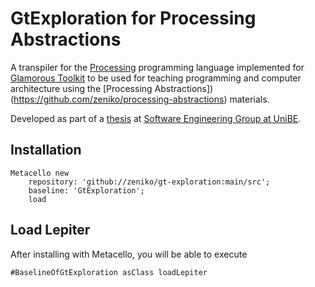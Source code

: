 GtExploration for Processing Abstractions
=========================================
A transpiler for the [Processing](https://processing.org/) programming language implemented for [Glamorous Toolkit](https://gtoolkit.com/) to be used for teaching programming and computer architecture using the [Processing Abstractions])(https://github.com/zeniko/processing-abstractions) materials.

Developed as part of a [thesis](https://github.com/zeniko/gyminf-thesis) at [Software Engineering Group at UniBE](https://seg.inf.unibe.ch/).

## Installation

```st
Metacello new
	repository: 'github://zeniko/gt-exploration:main/src';
	baseline: 'GtExploration';
	load
```

## Load Lepiter

After installing with Metacello, you will be able to execute

```
#BaselineOfGtExploration asClass loadLepiter
```

